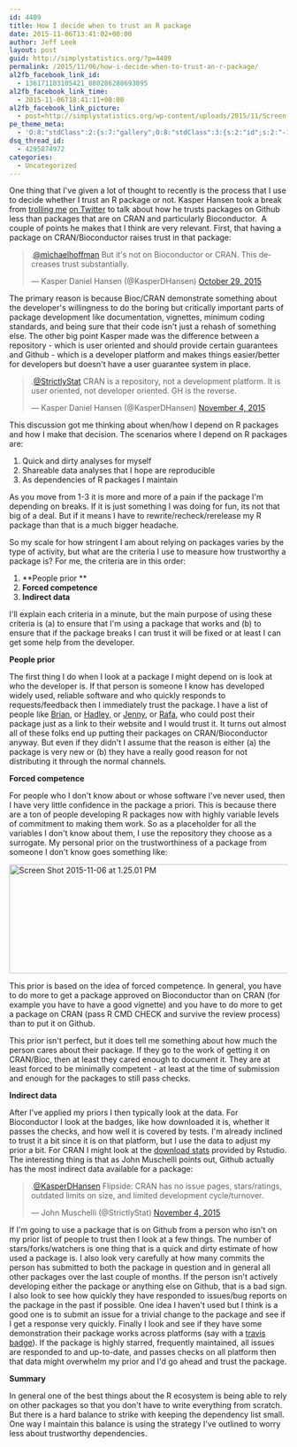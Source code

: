 ```yaml
---
id: 4409
title: How I decide when to trust an R package
date: 2015-11-06T13:41:02+00:00
author: Jeff Leek
layout: post
guid: http://simplystatistics.org/?p=4409
permalink: /2015/11/06/how-i-decide-when-to-trust-an-r-package/
al2fb_facebook_link_id:
  - 136171103105421_880286288693895
al2fb_facebook_link_time:
  - 2015-11-06T18:41:11+00:00
al2fb_facebook_link_picture:
  - post=http://simplystatistics.org/wp-content/uploads/2015/11/Screen-Shot-2015-11-06-at-1.25.01-PM.png
pe_theme_meta:
  - 'O:8:"stdClass":2:{s:7:"gallery";O:8:"stdClass":3:{s:2:"id";s:2:"-1";s:5:"width";s:0:"";s:6:"height";s:0:"";}s:5:"video";O:8:"stdClass":1:{s:2:"id";s:2:"-1";}}'
dsq_thread_id:
  - 4295874972
categories:
  - Uncategorized
---
```

One thing that I've given a lot of thought to recently is the process that I use to decide whether I trust an R package or not. Kasper Hansen took a break from [trolling me](https://twitter.com/KasperDHansen/status/657589509975076864) [on Twitter](https://twitter.com/KasperDHansen/status/621315346633519104) to talk about how he trusts packages on Github less than packages that are on CRAN and particularly Bioconductor.  A couple of points he makes that I think are very relevant. First, that having a package on CRAN/Bioconductor raises trust in that package:

<blockquote class="twitter-tweet" width="550">
  <p lang="en" dir="ltr">
    .<a href="https://twitter.com/michaelhoffman">@michaelhoffman</a> But it's not on Bioconductor or CRAN. This decreases trust substantially.
  </p>
  
  <p>
    &mdash; Kasper Daniel Hansen (@KasperDHansen) <a href="https://twitter.com/KasperDHansen/status/659777449098637312">October 29, 2015</a>
  </p>
</blockquote>



The primary reason is because Bioc/CRAN demonstrate something about the developer's willingness to do the boring but critically important parts of package development like documentation, vignettes, minimum coding standards, and being sure that their code isn't just a rehash of something else. The other big point Kasper made was the difference between a repository - which is user oriented and should provide certain guarantees and Github - which is a developer platform and makes things easier/better for developers but doesn't have a user guarantee system in place.

<blockquote class="twitter-tweet" width="550">
  <p lang="en" dir="ltr">
    .<a href="https://twitter.com/StrictlyStat">@StrictlyStat</a> CRAN is a repository, not a development platform. It is user oriented, not developer oriented. GH is the reverse.
  </p>
  
  <p>
    &mdash; Kasper Daniel Hansen (@KasperDHansen) <a href="https://twitter.com/KasperDHansen/status/661746848437243904">November 4, 2015</a>
  </p>
</blockquote>



This discussion got me thinking about when/how I depend on R packages and how I make that decision. The scenarios where I depend on R packages are:

  1. Quick and dirty analyses for myself
  2. Shareable data analyses that I hope are reproducible
  3. As dependencies of R packages I maintain

As you move from 1-3 it is more and more of a pain if the package I'm depending on breaks. If it is just something I was doing for fun, its not that big of a deal. But if it means I have to rewrite/recheck/rerelease my R package than that is a much bigger headache.

So my scale for how stringent I am about relying on packages varies by the type of activity, but what are the criteria I use to measure how trustworthy a package is? For me, the criteria are in this order:

  1. **People prior **
  2. **Forced competence**
  3. **Indirect data**

I'll explain each criteria in a minute, but the main purpose of using these criteria is (a) to ensure that I'm using a package that works and (b) to ensure that if the package breaks I can trust it will be fixed or at least I can get some help from the developer.

**People prior**

The first thing I do when I look at a package I might depend on is look at who the developer is. If that person is someone I know has developed widely used, reliable software and who quickly responds to requests/feedback then I immediately trust the package. I have a list of people like [Brian](https://en.wikipedia.org/wiki/Brian_D._Ripley), or [Hadley,](https://github.com/hadley) or [Jenny](https://github.com/jennybc), or [Rafa](http://rafalab.dfci.harvard.edu/index.php/software-and-data), who could post their package just as a link to their website and I would trust it. It turns out almost all of these folks end up putting their packages on CRAN/Bioconductor anyway. But even if they didn't I assume that the reason is either (a) the package is very new or (b) they have a really good reason for not distributing it through the normal channels.

**Forced competence**

For people who I don't know about or whose software I've never used, then I have very little confidence in the package a priori. This is because there are a ton of people developing R packages now with highly variable levels of commitment to making them work. So as a placeholder for all the variables I don't know about them, I use the repository they choose as a surrogate. My personal prior on the trustworthiness of a package from someone I don't know goes something like:

[<img class="aligncenter wp-image-4410 size-full" src="http://simplystatistics.org/wp-content/uploads/2015/11/Screen-Shot-2015-11-06-at-1.25.01-PM.png" alt="Screen Shot 2015-11-06 at 1.25.01 PM" width="843" height="197" srcset="http://simplystatistics.org/wp-content/uploads/2015/11/Screen-Shot-2015-11-06-at-1.25.01-PM-300x70.png 300w, http://simplystatistics.org/wp-content/uploads/2015/11/Screen-Shot-2015-11-06-at-1.25.01-PM-260x61.png 260w, http://simplystatistics.org/wp-content/uploads/2015/11/Screen-Shot-2015-11-06-at-1.25.01-PM.png 843w" sizes="(max-width: 843px) 100vw, 843px" />](http://simplystatistics.org/wp-content/uploads/2015/11/Screen-Shot-2015-11-06-at-1.25.01-PM.png)

This prior is based on the idea of forced competence. In general, you have to do more to get a package approved on Bioconductor than on CRAN (for example you have to have a good vignette) and you have to do more to get a package on CRAN (pass R CMD CHECK and survive the review process) than to put it on Github.

This prior isn't perfect, but it does tell me something about how much the person cares about their package. If they go to the work of getting it on CRAN/Bioc, then at least they cared enough to document it. They are at least forced to be minimally competent - at least at the time of submission and enough for the packages to still pass checks.

**Indirect data**

After I've applied my priors I then typically look at the data. For Bioconductor I look at the badges, like how downloaded it is, whether it passes the checks, and how well it is covered by tests. I'm already inclined to trust it a bit since it is on that platform, but I use the data to adjust my prior a bit. For CRAN I might look at the [download stats](http://cran-logs.rstudio.com/) provided by Rstudio. The interesting thing is that as John Muschelli points out, Github actually has the most indirect data available for a package:

<blockquote class="twitter-tweet" width="550">
  <p lang="en" dir="ltr">
    .<a href="https://twitter.com/KasperDHansen">@KasperDHansen</a> Flipside: CRAN has no issue pages, stars/ratings, outdated limits on size, and limited development cycle/turnover.
  </p>
  
  <p>
    &mdash; John Muschelli (@StrictlyStat) <a href="https://twitter.com/StrictlyStat/status/661746348409114624">November 4, 2015</a>
  </p>
</blockquote>



If I'm going to use a package that is on Github from a person who isn't on my prior list of people to trust then I look at a few things. The number of stars/forks/watchers is one thing that is a quick and dirty estimate of how used a package is. I also look very carefully at how many commits the person has submitted to both the package in question and in general all other packages over the last couple of months. If the person isn't actively developing either the package or anything else on Github, that is a bad sign. I also look to see how quickly they have responded to issues/bug reports on the package in the past if possible. One idea I haven't used but I think is a good one is to submit an issue for a trivial change to the package and see if I get a response very quickly. Finally I look and see if they have some demonstration their package works across platforms (say with a [travis badge](https://travis-ci.org/)). If the package is highly starred, frequently maintained, all issues are responded to and up-to-date, and passes checks on all platform then that data might overwhelm my prior and I'd go ahead and trust the package.

**Summary**

In general one of the best things about the R ecosystem is being able to rely on other packages so that you don't have to write everything from scratch. But there is a hard balance to strike with keeping the dependency list small. One way I maintain this balance is using the strategy I've outlined to worry less about trustworthy dependencies.